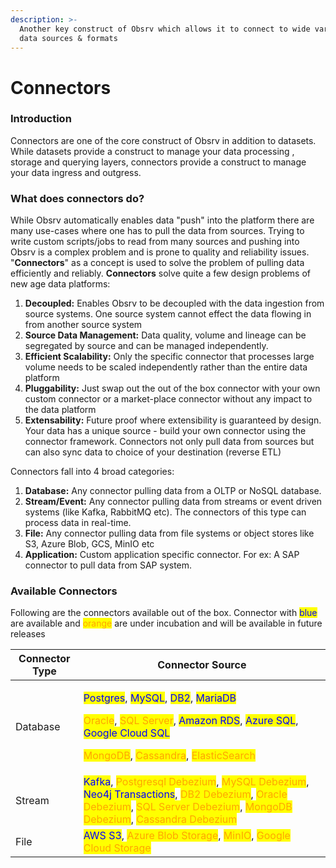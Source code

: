 ```yaml
---
description: >-
  Another key construct of Obsrv which allows it to connect to wide variety of
  data sources & formats
---
```


# Connectors

### Introduction

Connectors are one of the core construct of Obsrv in addition to datasets. While datasets provide a construct to manage your data processing , storage and querying layers, connectors provide a construct to manage your data ingress and outgress.

### What does connectors do?

While Obsrv automatically enables data "push" into the platform there are many use-cases where one has to pull the data from sources. Trying to write custom scripts/jobs to read from many sources and pushing into Obsrv is a complex problem and is prone to quality and reliability issues. "**Connectors**" as a concept is used to solve the problem of pulling data efficiently and reliably. **Connectors** solve quite a few design problems of new age data platforms:

1. **Decoupled:** Enables Obsrv to be decoupled with the data ingestion from source systems. One source system cannot effect the data flowing in from another source system
2. **Source Data Management:** Data quality, volume and lineage can be segregated by source and can be managed independently.
3. **Efficient Scalability:** Only the specific connector that processes large volume needs to be scaled independently rather than the entire data platform
4. **Pluggability:** Just swap out the out of the box connector with your own custom connector or a market-place connector without any impact to the data platform
5. **Extensability:** Future proof where extensibility is guaranteed by design. Your data has a unique source - build your own connector using the connector framework. Connectors not only pull data from sources but can also sync data to choice of your destination (reverse ETL)

Connectors fall into 4 broad categories:

1. **Database:** Any connector pulling data from a OLTP or NoSQL database.
2. **Stream/Event:** Any connector pulling data from streams or event driven systems (like Kafka, RabbitMQ etc). The connectors of this type can process data in real-time.
3. **File:** Any connector pulling data from file systems or object stores like S3, Azure Blob,  GCS, MinIO etc
4. **Application:** Custom application specific connector. For ex: A SAP connector to pull data from SAP system.

### Available Connectors

Following are the connectors available out of the box. Connector with <mark style="color:blue;">blue</mark> are available and <mark style="color:orange;">orange</mark> are under incubation and will be available in future releases

| Connector Type | Connector Source                                                                                                                                                                                                                                                                                                                                                                                                                                                                                                                                                     |
| -------------- | -------------------------------------------------------------------------------------------------------------------------------------------------------------------------------------------------------------------------------------------------------------------------------------------------------------------------------------------------------------------------------------------------------------------------------------------------------------------------------------------------------------------------------------------------------------------- |
| Database       | <p><mark style="color:blue;">Postgres</mark>, <mark style="color:blue;">MySQL</mark>, <mark style="color:blue;">DB2</mark>, <mark style="color:blue;">MariaDB</mark></p><p><mark style="color:orange;">Oracle</mark>, <mark style="color:orange;">SQL Server</mark>, <mark style="color:blue;">Amazon RDS</mark>, <mark style="color:blue;">Azure SQL</mark>, <mark style="color:blue;">Google Cloud SQL</mark></p><p><mark style="color:orange;">MongoDB</mark>, <mark style="color:orange;">Cassandra</mark>, <mark style="color:orange;">ElasticSearch</mark></p> |
| Stream         | <mark style="color:blue;">Kafka</mark>, <mark style="color:orange;">Postgresql Debezium</mark>, <mark style="color:orange;">MySQL Debezium</mark>, <mark style="color:blue;">Neo4j Transactions</mark>, <mark style="color:orange;">DB2 Debezium</mark>, <mark style="color:orange;">Oracle Debezium</mark>, <mark style="color:orange;">SQL Server Debezium</mark>, <mark style="color:orange;">MongoDB Debezium</mark>, <mark style="color:orange;">Cassandra Debezium</mark>                                                                                      |
| File           | <mark style="color:blue;">AWS S3</mark>, <mark style="color:orange;">Azure Blob Storage</mark>, <mark style="color:orange;">MinIO</mark>, <mark style="color:orange;">Google Cloud Storage</mark>                                                                                                                                                                                                                                                                                                                                                                    |
